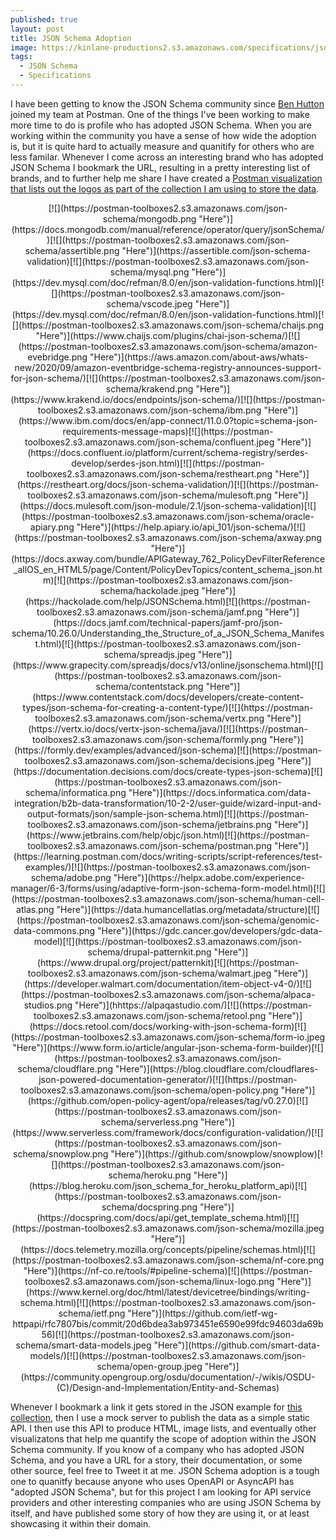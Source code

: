 ```yaml
---
published: true
layout: post
title: JSON Schema Adoption
image: https://kinlane-productions2.s3.amazonaws.com/specifications/json-schema.png
tags:
  - JSON Schema
  - Specifications
---
```


I have been getting to know the [](https://json-schema.org/)JSON Schema community since [Ben Hutton](https://www.linkedin.com/in/benhuttonuk?originalSubdomain=uk) joined my team at Postman. One of the things I've been working to make more time to do is profile who has adopted JSON Schema. When you are working within the community you have a sense of how wide the adoption is, but it is quite hard to actually measure and quanitify for others who are less familar. Whenever I come across an interesting brand who has adopted JSON Schema I bookmark the URL, resulting in a pretty interesting list of brands, and to further help me share I have created a [Postman visualization that lists out the logos as part of the collection I am using to store the data]().


<center>
[![](https://postman-toolboxes2.s3.amazonaws.com/json-schema/mongodb.png "Here")](https://docs.mongodb.com/manual/reference/operator/query/jsonSchema/)[![](https://postman-toolboxes2.s3.amazonaws.com/json-schema/assertible.png "Here")](https://assertible.com/json-schema-validation)[![](https://postman-toolboxes2.s3.amazonaws.com/json-schema/mysql.png "Here")](https://dev.mysql.com/doc/refman/8.0/en/json-validation-functions.html)[![](https://postman-toolboxes2.s3.amazonaws.com/json-schema/vscode.jpeg "Here")](https://dev.mysql.com/doc/refman/8.0/en/json-validation-functions.html)[![](https://postman-toolboxes2.s3.amazonaws.com/json-schema/chaijs.png "Here")](https://www.chaijs.com/plugins/chai-json-schema/)[![](https://postman-toolboxes2.s3.amazonaws.com/json-schema/amazon-evebridge.png "Here")](https://aws.amazon.com/about-aws/whats-new/2020/09/amazon-eventbridge-schema-registry-announces-support-for-json-schema/)[![](https://postman-toolboxes2.s3.amazonaws.com/json-schema/krakend.png "Here")](https://www.krakend.io/docs/endpoints/json-schema/)[![](https://postman-toolboxes2.s3.amazonaws.com/json-schema/ibm.png "Here")](https://www.ibm.com/docs/en/app-connect/11.0.0?topic=schema-json-requirements-message-maps)[![](https://postman-toolboxes2.s3.amazonaws.com/json-schema/confluent.jpeg "Here")](https://docs.confluent.io/platform/current/schema-registry/serdes-develop/serdes-json.html)[![](https://postman-toolboxes2.s3.amazonaws.com/json-schema/restheart.png "Here")](https://restheart.org/docs/json-schema-validation/)[![](https://postman-toolboxes2.s3.amazonaws.com/json-schema/mulesoft.png "Here")](https://docs.mulesoft.com/json-module/2.1/json-schema-validation)[![](https://postman-toolboxes2.s3.amazonaws.com/json-schema/oracle-apiary.png "Here")](https://help.apiary.io/api_101/json-schema/)[![](https://postman-toolboxes2.s3.amazonaws.com/json-schema/axway.png "Here")](https://docs.axway.com/bundle/APIGateway_762_PolicyDevFilterReference_allOS_en_HTML5/page/Content/PolicyDevTopics/content_schema_json.htm)[![](https://postman-toolboxes2.s3.amazonaws.com/json-schema/hackolade.jpeg "Here")](https://hackolade.com/help/JSONSchema.html)[![](https://postman-toolboxes2.s3.amazonaws.com/json-schema/jamf.png "Here")](https://docs.jamf.com/technical-papers/jamf-pro/json-schema/10.26.0/Understanding_the_Structure_of_a_JSON_Schema_Manifest.html)[![](https://postman-toolboxes2.s3.amazonaws.com/json-schema/spreadjs.jpeg "Here")](https://www.grapecity.com/spreadjs/docs/v13/online/jsonschema.html)[![](https://postman-toolboxes2.s3.amazonaws.com/json-schema/contentstack.png "Here")](https://www.contentstack.com/docs/developers/create-content-types/json-schema-for-creating-a-content-type/)[![](https://postman-toolboxes2.s3.amazonaws.com/json-schema/vertx.png "Here")](https://vertx.io/docs/vertx-json-schema/java/)[![](https://postman-toolboxes2.s3.amazonaws.com/json-schema/formly.png "Here")](https://formly.dev/examples/advanced/json-schema)[![](https://postman-toolboxes2.s3.amazonaws.com/json-schema/decisions.jpeg "Here")](https://documentation.decisions.com/docs/create-types-json-schema)[![](https://postman-toolboxes2.s3.amazonaws.com/json-schema/informatica.png "Here")](https://docs.informatica.com/data-integration/b2b-data-transformation/10-2-2/user-guide/wizard-input-and-output-formats/json/sample-json-schema.html)[![](https://postman-toolboxes2.s3.amazonaws.com/json-schema/jetbrains.png "Here")](https://www.jetbrains.com/help/objc/json.html)[![](https://postman-toolboxes2.s3.amazonaws.com/json-schema/postman.png "Here")](https://learning.postman.com/docs/writing-scripts/script-references/test-examples/)[![](https://postman-toolboxes2.s3.amazonaws.com/json-schema/adobe.png "Here")](https://helpx.adobe.com/experience-manager/6-3/forms/using/adaptive-form-json-schema-form-model.html)[![](https://postman-toolboxes2.s3.amazonaws.com/json-schema/human-cell-atlas.png "Here")](https://data.humancellatlas.org/metadata/structure)[![](https://postman-toolboxes2.s3.amazonaws.com/json-schema/genomic-data-commons.png "Here")](https://gdc.cancer.gov/developers/gdc-data-model)[![](https://postman-toolboxes2.s3.amazonaws.com/json-schema/drupal-patternkit.png "Here")](https://www.drupal.org/project/patternkit)[![](https://postman-toolboxes2.s3.amazonaws.com/json-schema/walmart.jpeg "Here")](https://developer.walmart.com/documentation/item-object-v4-0/)[![](https://postman-toolboxes2.s3.amazonaws.com/json-schema/alpaca-studios.png "Here")](hhttps://alpaqastudio.com/)[![](https://postman-toolboxes2.s3.amazonaws.com/json-schema/retool.png "Here")](https://docs.retool.com/docs/working-with-json-schema-form)[![](https://postman-toolboxes2.s3.amazonaws.com/json-schema/form-io.jpeg "Here")](https://www.form.io/article/angular-json-schema-form-builder)[![](https://postman-toolboxes2.s3.amazonaws.com/json-schema/cloudflare.png "Here")](https://blog.cloudflare.com/cloudflares-json-powered-documentation-generator/)[![](https://postman-toolboxes2.s3.amazonaws.com/json-schema/open-policy.png "Here")](https://github.com/open-policy-agent/opa/releases/tag/v0.27.0)[![](https://postman-toolboxes2.s3.amazonaws.com/json-schema/serverless.png "Here")](https://www.serverless.com/framework/docs/configuration-validation/)[![](https://postman-toolboxes2.s3.amazonaws.com/json-schema/snowplow.png "Here")](https://github.com/snowplow/snowplow)[![](https://postman-toolboxes2.s3.amazonaws.com/json-schema/heroku.png "Here")](https://blog.heroku.com/json_schema_for_heroku_platform_api)[![](https://postman-toolboxes2.s3.amazonaws.com/json-schema/docspring.png "Here")](https://docspring.com/docs/api/get_template_schema.html)[![](https://postman-toolboxes2.s3.amazonaws.com/json-schema/mozilla.jpeg "Here")](https://docs.telemetry.mozilla.org/concepts/pipeline/schemas.html)[![](https://postman-toolboxes2.s3.amazonaws.com/json-schema/nf-core.png "Here")](https://nf-co.re/tools/#pipeline-schema)[![](https://postman-toolboxes2.s3.amazonaws.com/json-schema/linux-logo.png "Here")](https://www.kernel.org/doc/html/latest/devicetree/bindings/writing-schema.html)[![](https://postman-toolboxes2.s3.amazonaws.com/json-schema/ietf.png "Here")](https://github.com/ietf-wg-httpapi/rfc7807bis/commit/20d6bdea3ab973451e6590e99fdc94603da69b56)[![](https://postman-toolboxes2.s3.amazonaws.com/json-schema/smart-data-models.jpeg "Here")](https://github.com/smart-data-models/)[![](https://postman-toolboxes2.s3.amazonaws.com/json-schema/open-group.jpeg "Here")](https://community.opengroup.org/osdu/documentation/-/wikis/OSDU-(C)/Design-and-Implementation/Entity-and-Schemas)
</center>

Whenever I bookmark a link it gets stored in the JSON example for [this collection](https://www.postman.com/postman/workspace/postman-open-technologies-json-schema/documentation/12959542-32056978-1b6a-466a-ab74-d41d66ab9ae1), then I use a mock server to publish the data as a simple static API. I then use this API to produce HTML, image lists, and eventually other visualizatons that help me quantify the scope of adoption within the JSON Schema community. If you know of a company who has adopted JSON Schema, and you have a URL for a story, their documentation, or some other source, feel free to Tweet it at me. JSON Schema adoption is a tough one to quanitfy because anyone who uses OpenAPI or AsyncAPI has "adopted JSON Schema", but for this project I am looking for API service providers and other interesting companies who are using JSON Schema by itself, and have published some story of how they are using it, or at least showcasing it within their domain.